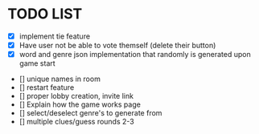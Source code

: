 # TODO LIST
- [x] implement tie feature
- [x] Have user not be able to vote themself (delete their button)
- [x] word and genre json implementation that randomly is generated upon game start
- [] unique names in room
- [] restart feature
- [] proper lobby creation, invite link
- [] Explain how the game works page
- [] select/deselect genre's to generate from
- [] multiple clues/guess rounds 2-3